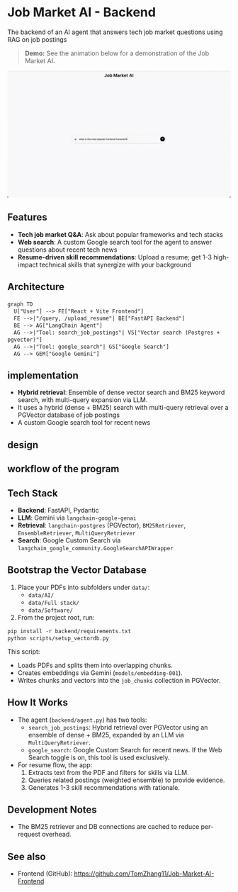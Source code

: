 # Job Market AI - Backend

The backend of an AI agent that answers tech job market questions using RAG on job postings

> **Demo:**
> See the animation below for a demonstration of the Job Market AI.

![Demo of Job Market AI](demo.gif)

## Features
- **Tech job market Q&A**: Ask about popular frameworks and tech stacks
- **Web search**: A custom Google search tool for the agent to answer questions about recent tech news
- **Resume-driven skill recommendations**: Upload a resume; get 1-3 high-impact technical skills that synergize with your background

## Architecture

```mermaid
graph TD
  U["User"] --> FE["React + Vite Frontend"]
  FE -->|"/query, /upload_resume"| BE["FastAPI Backend"]
  BE --> AG["LangChain Agent"]
  AG -->|"Tool: search_job_postings"| VS["Vector search (Postgres + pgvector)"]
  AG -->|"Tool: google_search"| GS["Google Search"]
  AG --> GEM["Google Gemini"]
```



## implementation
- **Hybrid retrieval**: Ensemble of dense vector search and BM25 keyword search, with multi-query expansion via LLM.
- It uses a hybrid (dense + BM25) search with multi-query retrieval over a PGVector database of job postings
- A custom Google search tool for recent news
## design
## workflow of the program

## Tech Stack

- **Backend**: FastAPI, Pydantic
- **LLM**: Gemini via `langchain-google-genai`
- **Retrieval**: `langchain-postgres` (PGVector), `BM25Retriever`, `EnsembleRetriever`, `MultiQueryRetriever`
- **Search**: Google Custom Search via `langchain_google_community.GoogleSearchAPIWrapper`


## Bootstrap the Vector Database

1. Place your PDFs into subfolders under `data/`:
   - `data/AI/`
   - `data/Full stack/`
   - `data/Software/`
2. From the project root, run:

```
pip install -r backend/requirements.txt
python scripts/setup_vectordb.py
```

This script:

- Loads PDFs and splits them into overlapping chunks.
- Creates embeddings via Gemini (`models/embedding-001`).
- Writes chunks and vectors into the `job_chunks` collection in PGVector.



## How It Works

- The agent (`backend/agent.py`) has two tools:
  - `search_job_postings`: Hybrid retrieval over PGVector using an ensemble of dense + BM25, expanded by an LLM via `MultiQueryRetriever`.
  - `google_search`: Google Custom Search for recent news. If the Web Search toggle is on, this tool is used exclusively.
- For resume flow, the app:
  1. Extracts text from the PDF and filters for skills via LLM.
  2. Queries related postings (weighted ensemble) to provide evidence.
  3. Generates 1-3 skill recommendations with rationale.

## Development Notes

- The BM25 retriever and DB connections are cached to reduce per-request overhead.

## See also

- Frontend (GitHub): https://github.com/TomZhang11/Job-Market-AI-Frontend
